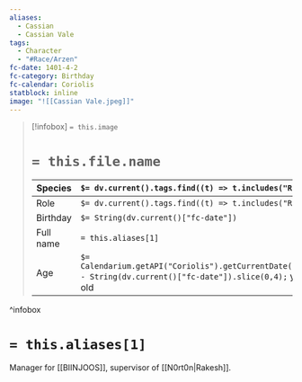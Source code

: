 ```yaml
---
aliases:
  - Cassian
  - Cassian Vale
tags:
  - Character
  - "#Race/Arzen"
fc-date: 1401-4-2
fc-category: Birthday
fc-calendar: Coriolis
statblock: inline
image: "![[Cassian Vale.jpeg]]"
---
```

> [!infobox]
> `= this.image`
> # `= this.file.name`
> | Species | `$= dv.current().tags.find((t) => t.includes("Race"))` |
> | ---- | ---- |
> | Role | `$= dv.current().tags.find((t) => t.includes("Role"))` |
> | Birthday | `$= String(dv.current()["fc-date"])` |
> | Full name | `= this.aliases[1]`|
> | Age | `$= Calendarium.getAPI("Coriolis").getCurrentDate().year - String(dv.current()["fc-date"]).slice(0,4);` years old|
^infobox
# `= this.aliases[1]`
Manager for [[BIINJOOS]], supervisor of [[N0rt0n|Rakesh]].
